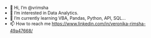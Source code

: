 - 👋 Hi, I’m @vrimsha
- 👀 I’m interested in Data Analytics.
- 🌱 I’m currently learning VBA, Pandas, Python, API, SQL...
- 📫 How to reach me https://www.linkedin.com/in/veronika-rimsha-49a47668/

<!---
vrimsha/vrimsha is a ✨ special ✨ repository because its `README.md` (this file) appears on your GitHub profile.
You can click the Preview link to take a look at your changes.
--->
